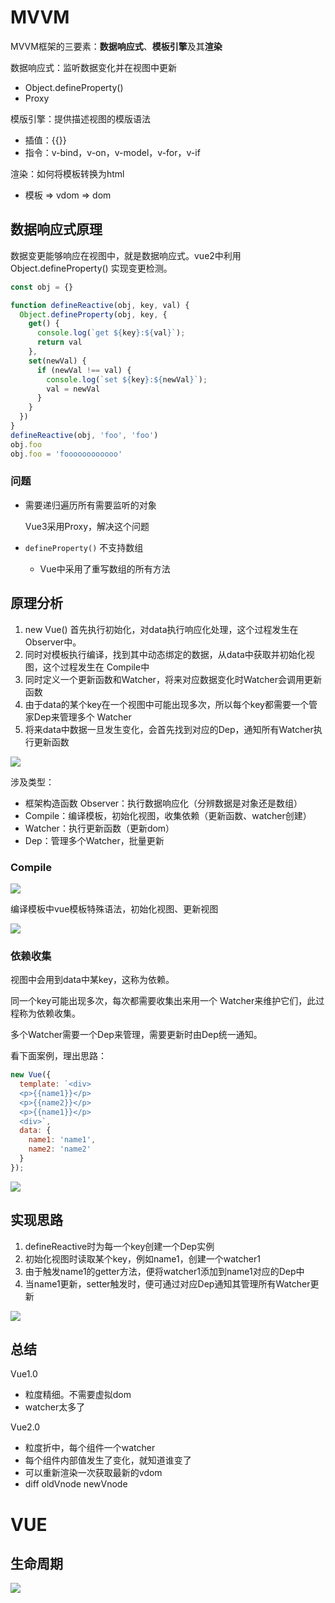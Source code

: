 # MVVM

MVVM框架的三要素：**数据响应式**、**模板引擎**及其**渲染**

数据响应式：监听数据变化并在视图中更新 

- Object.defineProperty() 
- Proxy 

模版引擎：提供描述视图的模版语法 

- 插值：{{}} 
- 指令：v-bind，v-on，v-model，v-for，v-if 

渲染：如何将模板转换为html 

- 模板 => vdom => dom

## 数据响应式原理

数据变更能够响应在视图中，就是数据响应式。vue2中利⽤ Object.defineProperty() 实现变更检测。

```javascript
const obj = {}

function defineReactive(obj, key, val) {
  Object.defineProperty(obj, key, {
    get() {
      console.log(`get ${key}:${val}`);
      return val
    },
    set(newVal) {
      if (newVal !== val) {
        console.log(`set ${key}:${newVal}`);
        val = newVal
      }
    }
  })
}
defineReactive(obj, 'foo', 'foo')
obj.foo
obj.foo = 'foooooooooooo'
```

### 问题

- 需要递归遍历所有需要监听的对象

  Vue3采用Proxy，解决这个问题

- `defineProperty()` 不⽀持数组

  - Vue中采用了重写数组的所有方法

## 原理分析

1. new Vue() ⾸先执⾏初始化，对data执⾏响应化处理，这个过程发⽣在Observer中。
2. 同时对模板执⾏编译，找到其中动态绑定的数据，从data中获取并初始化视图，这个过程发⽣在 Compile中 
3. 同时定义⼀个更新函数和Watcher，将来对应数据变化时Watcher会调⽤更新函数
4. 由于data的某个key在⼀个视图中可能出现多次，所以每个key都需要⼀个管家Dep来管理多个 Watcher 
5. 将来data中数据⼀旦发⽣变化，会⾸先找到对应的Dep，通知所有Watcher执⾏更新函数

![](https://cdn.jsdelivr.net/gh/claude-hub/cloud-img@main/2021/20210219120029.png)

涉及类型：

- 框架构造函数 Observer：执⾏数据响应化（分辨数据是对象还是数组） 
- Compile：编译模板，初始化视图，收集依赖（更新函数、watcher创建） 
- Watcher：执⾏更新函数（更新dom） 
- Dep：管理多个Watcher，批量更新

### Compile

![](https://cdn.jsdelivr.net/gh/claude-hub/cloud-img@main/2021/20210219120725.png)

编译模板中vue模板特殊语法，初始化视图、更新视图

![](https://cdn.jsdelivr.net/gh/claude-hub/cloud-img@main/2021/20210219120743.jpg)



### 依赖收集

视图中会⽤到data中某key，这称为依赖。

同⼀个key可能出现多次，每次都需要收集出来⽤⼀个 Watcher来维护它们，此过程称为依赖收集。 

多个Watcher需要⼀个Dep来管理，需要更新时由Dep统⼀通知。

看下⾯案例，理出思路：

```javascript
new Vue({
  template: `<div>
  <p>{{name1}}</p>
  <p>{{name2}}</p>
  <p>{{name1}}</p>
  <div>`,
  data: {
    name1: 'name1',
    name2: 'name2'
  }
});
```

![](https://cdn.jsdelivr.net/gh/claude-hub/cloud-img@main/2021/20210219122940.jpg)

## 实现思路

1. defineReactive时为每⼀个key创建⼀个Dep实例
2. 初始化视图时读取某个key，例如name1，创建⼀个watcher1 
3. 由于触发name1的getter⽅法，便将watcher1添加到name1对应的Dep中
4. 当name1更新，setter触发时，便可通过对应Dep通知其管理所有Watcher更新

![](https://cdn.jsdelivr.net/gh/claude-hub/cloud-img@main/2021/20210219120029.png)

## 总结

Vue1.0

- 粒度精细。不需要虚拟dom
- watcher太多了

Vue2.0

- 粒度折中，每个组件一个watcher
- 每个组件内部值发生了变化，就知道谁变了
- 可以重新渲染一次获取最新的vdom
- diff oldVnode newVnode

# VUE

## 生命周期

![](https://cdn.jsdelivr.net/gh/claude-hub/cloud-img@main/2021/20210219115407.png)